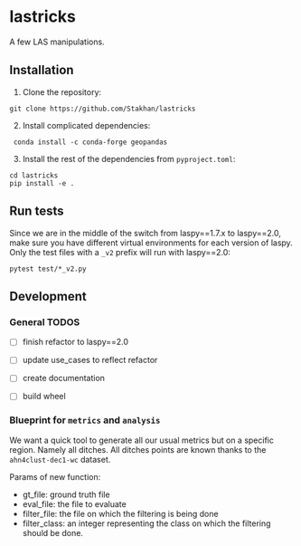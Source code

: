 # lastricks
A few LAS manipulations.

## Installation
1. Clone the repository:
```
git clone https://github.com/Stakhan/lastricks
```
2. Install complicated dependencies:
```
 conda install -c conda-forge geopandas 
```
3. Install the rest of the dependencies from `pyproject.toml`:
```
cd lastricks
pip install -e .
```

## Run tests
 Since we are in the middle of the switch from laspy==1.7.x to laspy==2.0, make sure you have different virtual environments for each version of laspy.
 Only the test files with a `_v2` prefix will run with laspy==2.0:
```
pytest test/*_v2.py
```
 
## Development
### General TODOS
+ [ ] finish refactor to laspy==2.0
+ [ ] update use_cases to reflect refactor
+ [ ] create documentation 
+ [ ] build wheel


### Blueprint for `metrics`  and `analysis` 
We want a quick tool to generate all our usual metrics but on a specific region. Namely all ditches.
All ditches points are known thanks to the `ahn4clust-dec1-wc` dataset.

Params of new function:
+ gt_file: ground truth file
+ eval_file: the file to evaluate
+ filter_file: the file on which the filtering is being done
+ filter_class: an integer representing the class on which the filtering should be done.

